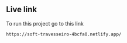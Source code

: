 ## Live link

To run this project go to this link

```bash
https://soft-travesseiro-4bcfa0.netlify.app/
```
